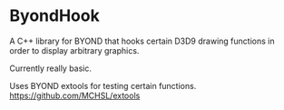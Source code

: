 # ByondHook
A C++ library for BYOND that hooks certain D3D9 drawing functions in order to display arbitrary graphics.

Currently really basic.


Uses BYOND extools for testing certain functions.
https://github.com/MCHSL/extools
